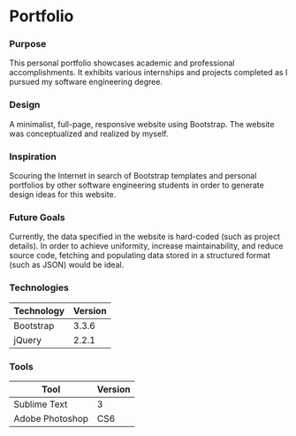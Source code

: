 # Portfolio

### Purpose

This personal portfolio showcases academic and professional accomplishments. It exhibits various internships and projects completed as I pursued my software engineering degree.

### Design

A minimalist, full-page, responsive website using Bootstrap. The website was conceptualized and realized by myself. 

### Inspiration

Scouring the Internet in search of Bootstrap templates and personal portfolios by other software engineering students in order to generate design ideas for this website.

### Future Goals

Currently, the data specified in the website is hard-coded (such as project details). In order to achieve uniformity, increase maintainability, and reduce source code, fetching and populating data stored in a structured format (such as JSON) would be ideal.

### Technologies

| Technology | Version |
| ---------- | ------- |
| Bootstrap | 3.3.6 |
| jQuery | 2.2.1 |

### Tools

| Tool | Version |
| ---- | ------- |
| Sublime Text | 3 |
| Adobe Photoshop | CS6 |